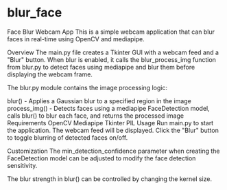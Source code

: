 # blur_face
Face Blur Webcam App
This is a simple webcam application that can blur faces in real-time using OpenCV and mediapipe.

Overview
The main.py file creates a Tkinter GUI with a webcam feed and a "Blur" button. When blur is enabled, it calls the blur_process_img function from blur.py to detect faces using mediapipe and blur them before displaying the webcam frame.

The blur.py module contains the image processing logic:

blur() - Applies a Gaussian blur to a specified region in the image
process_img() - Detects faces using a mediapipe FaceDetection model, calls blur() to blur each face, and returns the processed image
Requirements
OpenCV
Mediapipe
Tkinter
PIL
Usage
Run main.py to start the application. The webcam feed will be displayed. Click the "Blur" button to toggle blurring of detected faces on/off.

Customization
The min_detection_confidence parameter when creating the FaceDetection model can be adjusted to modify the face detection sensitivity.

The blur strength in blur() can be controlled by changing the kernel size.
